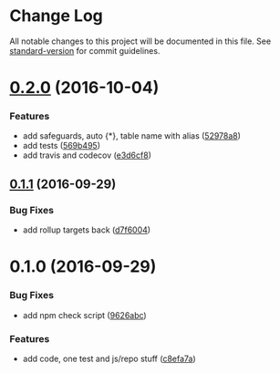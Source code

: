 # Change Log

All notable changes to this project will be documented in this file. See [standard-version](https://github.com/conventional-changelog/standard-version) for commit guidelines.

<a name="0.2.0"></a>
# [0.2.0](https://github.com/hugomrdias/postgrest-url/compare/v0.1.1...v0.2.0) (2016-10-04)


### Features

* add safeguards, auto {*}, table name with alias  ([52978a8](https://github.com/hugomrdias/postgrest-url/commit/52978a8))
* add tests ([569b495](https://github.com/hugomrdias/postgrest-url/commit/569b495))
* add travis and codecov ([e3d6cf8](https://github.com/hugomrdias/postgrest-url/commit/e3d6cf8))



<a name="0.1.1"></a>
## [0.1.1](https://github.com/hugomrdias/postgrest-url/compare/v0.1.0...v0.1.1) (2016-09-29)


### Bug Fixes

* add rollup targets back ([d7f6004](https://github.com/hugomrdias/postgrest-url/commit/d7f6004))



<a name="0.1.0"></a>
# 0.1.0 (2016-09-29)


### Bug Fixes

* add npm check script ([9626abc](https://github.com/hugomrdias/postgrest-url/commit/9626abc))


### Features

* add code, one test and js/repo stuff ([c8efa7a](https://github.com/hugomrdias/postgrest-url/commit/c8efa7a))
